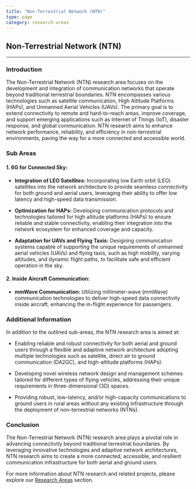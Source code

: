 ```yaml
---
title: "Non-Terrestrial Network (NTN)"
type: page
category: research-areas
---
```


## Non-Terrestrial Network (NTN)


---

### Introduction

The Non-Terrestrial Network (NTN) research area focuses on the development and integration of communication networks that operate beyond traditional terrestrial boundaries. NTN encompasses various technologies such as satellite communication, High Altitude Platforms (HAPs), and Unmanned Aerial Vehicles (UAVs). The primary goal is to extend connectivity to remote and hard-to-reach areas, improve coverage, and support emerging applications such as Internet of Things (IoT), disaster response, and global communication. NTN research aims to enhance network performance, reliability, and efficiency in non-terrestrial environments, paving the way for a more connected and accessible world.

### Sub Areas

#### 1. 6G for Connected Sky:

- **Integration of LEO Satellites:** Incorporating low Earth orbit (LEO) satellites into the network architecture to provide seamless connectivity for both ground and aerial users, leveraging their ability to offer low latency and high-speed data transmission.
  
- **Optimization for HAPs:** Developing communication protocols and technologies tailored for high altitude platforms (HAPs) to ensure reliable and stable connectivity, enabling their integration into the network ecosystem for enhanced coverage and capacity.

- **Adaptation for UAVs and Flying Taxis:** Designing communication systems capable of supporting the unique requirements of unmanned aerial vehicles (UAVs) and flying taxis, such as high mobility, varying altitudes, and dynamic flight paths, to facilitate safe and efficient operation in the sky.

#### 2. Inside Aircraft Communication:

- **mmWave Communication:** Utilizing millimeter-wave (mmWave) communication technologies to deliver high-speed data connectivity inside aircraft, enhancing the in-flight experience for passengers.

### Additional Information

In addition to the outlined sub-areas, the NTN research area is aimed at:

- Enabling reliable and robust connectivity for both aerial and ground users through a flexible and adaptive network architecture adopting multiple technologies such as satellite, direct air to ground communication (DA2GC), and high-altitude platforms (HAPs).

- Developing novel wireless network design and management schemes tailored for different types of flying vehicles, addressing their unique requirements in three-dimensional (3D) spaces.

- Providing robust, low-latency, and/or high-capacity communications to ground users in rural areas without any existing infrastructure through the deployment of non-terrestrial networks (NTNs).

### Conclusion

The Non-Terrestrial Network (NTN) research area plays a pivotal role in advancing connectivity beyond traditional terrestrial boundaries. By leveraging innovative technologies and adaptive network architectures, NTN research aims to create a more connected, accessible, and resilient communication infrastructure for both aerial and ground users.

For more information about NTN research and related projects, please explore our [Research Areas](#) section.
